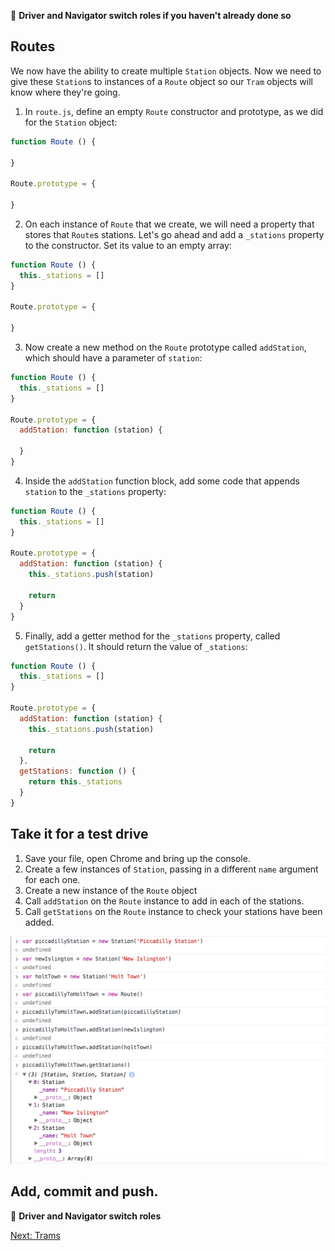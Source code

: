:twisted_rightwards_arrows: **Driver and Navigator switch roles if you haven't already done so**

## Routes

We now have the ability to create multiple `Station` objects. Now we need to give these `Station`s to instances of a `Route` object so our `Tram` objects will know where they're going.

1) In `route.js`, define an empty `Route` constructor and prototype, as we did for the `Station` object:

```javascript
function Route () {

}

Route.prototype = {

}
```

2) On each instance of `Route` that we create, we will need a property that stores that `Route`s stations. Let's go ahead and add a `_stations` property to the constructor. Set its value to an empty array:

```javascript
function Route () {
  this._stations = []
}

Route.prototype = {

}
```

3) Now create a new method on the `Route` prototype called `addStation`, which should have a parameter of `station`:

```javascript
function Route () {
  this._stations = []
}

Route.prototype = {
  addStation: function (station) {

  }
}
```

4) Inside the `addStation` function block, add some code that appends `station` to the `_stations` property:

```javascript
function Route () {
  this._stations = []
}

Route.prototype = {
  addStation: function (station) {
    this._stations.push(station)

    return
  }
}
```

5) Finally, add a getter method for the `_stations` property, called `getStations()`. It should return the value of `_stations`:

```javascript
function Route () {
  this._stations = []
}

Route.prototype = {
  addStation: function (station) {
    this._stations.push(station)

    return
  },
  getStations: function () {
    return this._stations
  }
}
```

## Take it for a test drive

1) Save your file, open Chrome and bring up the console. 
2) Create a few instances of `Station`, passing in a different `name` argument for each one.
3) Create a new instance of the `Route` object
4) Call `addStation` on the `Route` instance to add in each of the stations.
5) Call `getStations` on the `Route` instance to check your stations have been added.

![Adding a route](images/route.png)

## Add, commit and push.

:twisted_rightwards_arrows: **Driver and Navigator switch roles**

[Next: Trams](lesson1_page3.md)